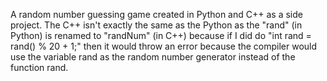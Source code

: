 A random number guessing game created in Python and C++ as a side project. The C++ isn't exactly the same as the Python as the "rand" (in Python) is renamed to "randNum" (in C++) because if I did do "int rand = rand() % 20 + 1;" then it would throw an error because the compiler would use the variable rand as the random number generator instead of the function rand.
